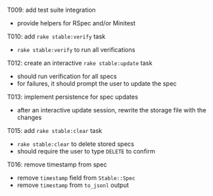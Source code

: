 
T009: add test suite integration
- provide helpers for RSpec and/or Minitest

T010: add `rake stable:verify` task
- `rake stable:verify` to run all verifications

T012: create an interactive `rake stable:update` task
- should run verification for all specs
- for failures, it should prompt the user to update the spec

T013: implement persistence for spec updates
- after an interactive update session, rewrite the storage file with the changes

T015: add `rake stable:clear` task
- `rake stable:clear` to delete stored specs
- should require the user to type `DELETE` to confirm

T016: remove timestamp from spec
- remove `timestamp` field from `Stable::Spec`
- remove `timestamp` from `to_jsonl` output
